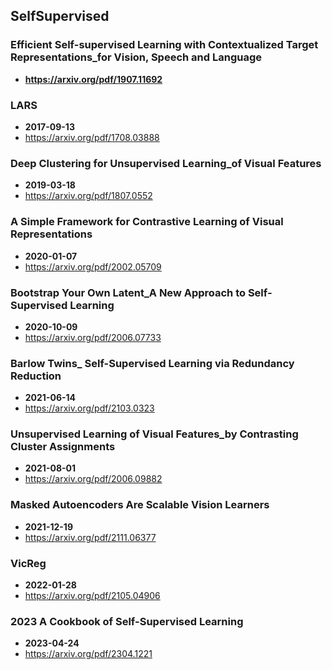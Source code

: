 ## SelfSupervised


### Efficient Self-supervised Learning with Contextualized Target Representations_for Vision, Speech and Language
- **https://arxiv.org/pdf/1907.11692**
### LARS
- **2017-09-13**
- https://arxiv.org/pdf/1708.03888
### Deep Clustering for Unsupervised Learning_of Visual Features
- **2019-03-18**
- https://arxiv.org/pdf/1807.0552
### A Simple Framework for Contrastive Learning of Visual Representations
- **2020-01-07**
- https://arxiv.org/pdf/2002.05709
### Bootstrap Your Own Latent_A New Approach to Self-Supervised Learning
- **2020-10-09**
- https://arxiv.org/pdf/2006.07733
### Barlow Twins_ Self-Supervised Learning via Redundancy Reduction
- **2021-06-14**
- https://arxiv.org/pdf/2103.0323
### Unsupervised Learning of Visual Features_by Contrasting Cluster Assignments
- **2021-08-01**
- https://arxiv.org/pdf/2006.09882
### Masked Autoencoders Are Scalable Vision Learners
- **2021-12-19**
- https://arxiv.org/pdf/2111.06377
### VicReg
- **2022-01-28**
- https://arxiv.org/pdf/2105.04906
### 2023 A Cookbook of Self-Supervised Learning
- **2023-04-24**
- https://arxiv.org/pdf/2304.1221